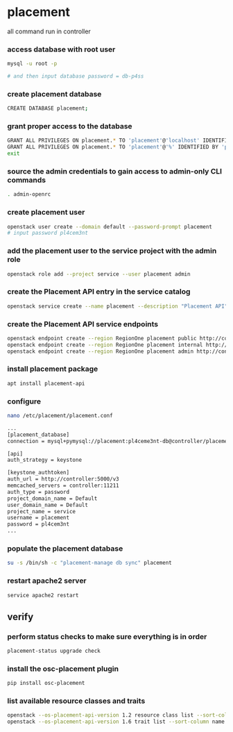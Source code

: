 # placement
all command run in controller

### access database with **root** user
```bash
mysql -u root -p

# and then input database password = db-p4ss
```

### create **placement** database
```bash
CREATE DATABASE placement;
```

### grant proper access to the database
```bash
GRANT ALL PRIVILEGES ON placement.* TO 'placement'@'localhost' IDENTIFIED BY 'pl4cem3nt-db';
GRANT ALL PRIVILEGES ON placement.* TO 'placement'@'%' IDENTIFIED BY 'pl4cem3nt-db';
exit
```

### source the admin credentials to gain access to admin-only CLI commands
```bash
. admin-openrc
```

### create **placement** user
```bash
openstack user create --domain default --password-prompt placement
# input password pl4cem3nt
```

### add the **placement** user to the **service** project with the **admin** role
```bash
openstack role add --project service --user placement admin
```

### create the Placement API entry in the service catalog
```bash
openstack service create --name placement --description "Placement API" placement
```

### create the Placement API service endpoints
```bash
openstack endpoint create --region RegionOne placement public http://controller:8778
openstack endpoint create --region RegionOne placement internal http://controller:8778
openstack endpoint create --region RegionOne placement admin http://controller:8778
```

### install **placement** package
```bash
apt install placement-api
```

### configure
```bash
nano /etc/placement/placement.conf

...
[placement_database]
connection = mysql+pymysql://placement:pl4ceme3nt-db@controller/placement

[api]
auth_strategy = keystone

[keystone_authtoken]
auth_url = http://controller:5000/v3
memcached_servers = controller:11211
auth_type = password
project_domain_name = Default
user_domain_name = Default
project_name = service
username = placement
password = pl4cem3nt
...
```

### populate the placement database
```bash
su -s /bin/sh -c "placement-manage db sync" placement
```

### restart apache2 server
```bash
service apache2 restart
```

## verify
### perform status checks to make sure everything is in order
```bash
placement-status upgrade check
```

### install the osc-placement plugin
```bash
pip install osc-placement
```

### list available resource classes and traits
```bash
openstack --os-placement-api-version 1.2 resource class list --sort-column name
openstack --os-placement-api-version 1.6 trait list --sort-column name
```
